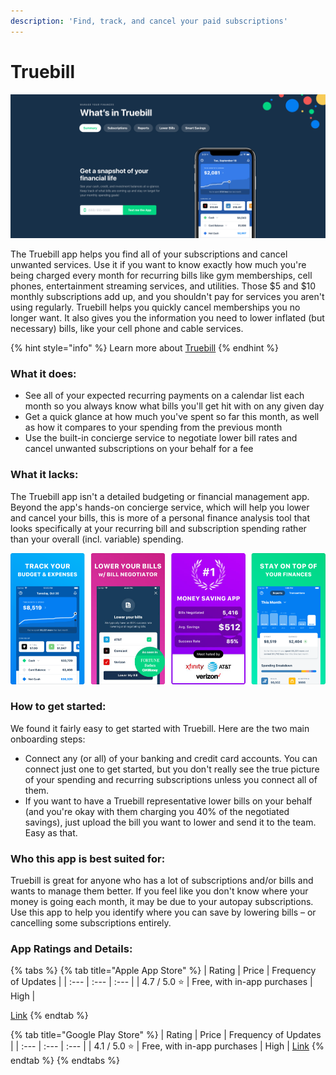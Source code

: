 ```yaml
---
description: 'Find, track, and cancel your paid subscriptions'
---
```


# Truebill

![Truebill Website](../.gitbook/assets/truebill-web.png)

The Truebill app helps you find all of your subscriptions and cancel unwanted services. Use it if you want to know exactly how much you're being charged every month for recurring bills like gym memberships, cell phones, entertainment streaming services, and utilities. Those $5 and $10 monthly subscriptions add up, and you shouldn't pay for services you aren't using regularly. Truebill helps you quickly cancel memberships you no longer want. It also gives you the information you need to lower inflated \(but necessary\) bills, like your cell phone and cable services.

{% hint style="info" %}
Learn more about [Truebill](https://www.truebill.com/)
{% endhint %}

### What it does:

* See all of your expected recurring payments on a calendar list each month so you always know what bills you'll get hit with on any given day
* Get a quick glance at how much you've spent so far this month, as well as how it compares to your spending from the previous month
* Use the built-in concierge service to negotiate lower bill rates and cancel unwanted subscriptions on your behalf for a fee

### What it lacks:

The Truebill app isn't a detailed budgeting or financial management app. Beyond the app's hands-on concierge service, which will help you lower and cancel your bills, this is more of a personal finance analysis tool that looks specifically at your recurring bill and subscription spending rather than your overall \(incl. variable\) spending.

![Truebill App](../.gitbook/assets/truebill-app.png)

### How to get started:

We found it fairly easy to get started with Truebill. Here are the two main onboarding steps:

* Connect any \(or all\) of your banking and credit card accounts. You can connect just one to get started, but you don't really see the true picture of your spending and recurring subscriptions unless you connect all of them.
* If you want to have a Truebill representative lower bills on your behalf \(and you're okay with them charging you 40% of the negotiated savings\), just upload the bill you want to lower and send it to the team. Easy as that.

### Who this app is best suited for:

Truebill is great for anyone who has a lot of subscriptions and/or bills and wants to manage them better. If you feel like you don't know where your money is going each month, it may be due to your autopay subscriptions. Use this app to help you identify where you can save by lowering bills – or cancelling some subscriptions entirely.

### App Ratings and Details:

{% tabs %}
{% tab title="Apple App Store" %}
| Rating | Price | Frequency of Updates |
| :--- | :--- | :--- |
| 4.7 / 5.0 ⭐ | Free, with in-app purchases | High |

[Link](https://itunes.apple.com/us/app/truebill-budget-bill-tracker/id1130616675?mt=8)
{% endtab %}

{% tab title="Google Play Store" %}
| Rating | Price | Frequency of Updates |
| :--- | :--- | :--- |
| 4.1 / 5.0 ⭐ | Free, with in-app purchases | High |
[Link](https://play.google.com/store/apps/details?id=com.truebill&hl=en_US)
{% endtab %}
{% endtabs %}
